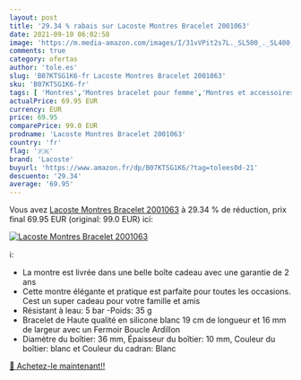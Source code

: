 ```yaml
---
layout: post
title: '29.34 % rabais sur Lacoste Montres Bracelet 2001063'
date: 2021-09-10 06:02:58
image: 'https://m.media-amazon.com/images/I/31vVPit2s7L._SL500_._SL400_.jpg'
comments: true
category: ofertas
author: 'tole.es'
slug: 'B07KTSG1K6-fr Lacoste Montres Bracelet 2001063'
sku: 'B07KTSG1K6-fr'
tags: [ 'Montres','Montres bracelet pour femme','Montres et accessoires','Montres femme','lacoste', ]
actualPrice: 69.95 EUR
currency: EUR
price: 69.95
comparePrice: 99.0 EUR
prodname: 'Lacoste Montres Bracelet 2001063'
country: 'fr'
flag: '🇫🇷'
brand: 'Lacoste'
buyurl: 'https://www.amazon.fr/dp/B07KTSG1K6/?tag=tolees0d-21'
descuento: '29.34'
average: '69.95'
---
```


Vous avez [Lacoste Montres Bracelet 2001063](https://www.amazon.fr/dp/B07KTSG1K6/?tag=tolees0d-21)  à  29.34 % de réduction, prix final  69.95 EUR (original: 99.0 EUR) ici:

[![Lacoste Montres Bracelet 2001063](https://m.media-amazon.com/images/I/31vVPit2s7L._SL500_._SL400_.jpg)](https://www.amazon.fr/dp/B07KTSG1K6/?tag=tolees0d-21)

ℹ️:

- La montre est livrée dans une belle boîte cadeau avec une garantie de 2 ans
- Cette montre élégante et pratique est parfaite pour toutes les occasions. Cest un super cadeau pour votre famille et amis
- Résistant à leau: 5 bar -Poids: 35 g
- Bracelet de Haute qualité en silicone blanc 19 cm de longueur et 16 mm de largeur avec un Fermoir Boucle Ardillon
- Diamètre du boîtier: 36 mm, Épaisseur du boîtier: 10 mm, Couleur du boîtier: blanc et Couleur du cadran: Blanc

[🛒 Achetez-le maintenant!!](https://www.amazon.fr/dp/B07KTSG1K6/?tag=tolees0d-21)
